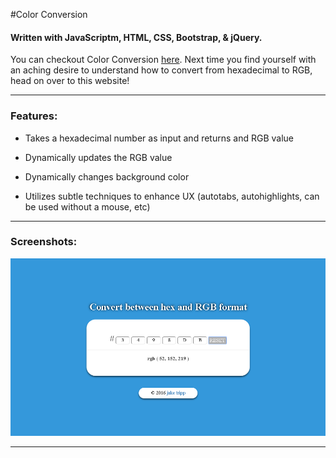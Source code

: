 #Color Conversion
#### Written with JavaScriptm, HTML, CSS, Bootstrap, & jQuery.

You can checkout Color Conversion [here](https://jaketripp.github.io/Color-Conversion/ "Color Conversion"). Next time you find yourself with an aching desire to understand how to convert from hexadecimal to RGB, head on over to this website!   

- - - - 

### Features:
* Takes a hexadecimal number as input and returns and RGB value

* Dynamically updates the RGB value

* Dynamically changes background color

* Utilizes subtle techniques to enhance UX (autotabs, autohighlights, can be used without a mouse, etc)

- - - - 

### Screenshots:

![Color Conversion](screenshot.png)

- - - - 
